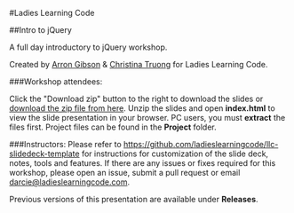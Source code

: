 #Ladies Learning Code

##Intro to jQuery

A full day introductory to jQuery workshop.

Created by [Arron Gibson](https://github.com/infn8/) & [Christina Truong](http://twitter.com/christinatruong) for Ladies Learning Code.

###Workshop attendees:

Click the "Download zip" button to the right to download the slides or [download the zip file from here](https://github.com/ladieslearningcode/llc-intro-to-jquery/archive/master.zip). Unzip the slides and open **index.html** to view the slide presentation in your browser. PC users, you must **extract** the files first. Project files can be found in the **Project** folder.

###Instructors:
Please refer to https://github.com/ladieslearningcode/llc-slidedeck-template for instructions for customization of the slide deck, notes, tools and features. If there are any issues or fixes required for this workshop, please open an issue, submit a pull request or email [darcie@ladieslearningcode.com](mailto:darcie@ladieslearningcode.com).

Previous versions of this presentation are available under **Releases**.

